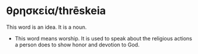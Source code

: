 # θρησκεία/thrēskeia
This word is an idea. It is a noun.

* This word means worship. It is used to speak about the religious actions a person does to show honor and devotion to God.
